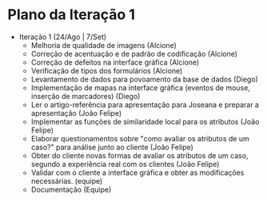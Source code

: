 # Plano da Iteração 1 #

  * Iteração 1 (24/Ago | 7/Set)
    * Melhoria de qualidade de imagens (Alcione)
    * Correção de acentuação e de padrão de codificação (Alcione)
    * Correção de defeitos na interface gráfica (Alcione)
    * Verificação de tipos dos formulários (Alcione)
    * Levantamento de dados para povoamento da base de dados (Diego)
    * Implementação de mapas na interface gráfica (eventos de mouse, inserção de marcadores) (Diego)
    * Ler o artigo-referência para apresentação para Joseana e preparar a apresentação (João Felipe)
    * Implementar as funções de similaridade local para os atributos (João Felipe)
    * Elaborar questionamentos sobre "como avaliar os atributos de um caso?" para análise junto ao cliente (João Felipe)
    * Obter do cliente novas formas de avaliar os atributos de um caso, segundo a experiência real com os clientes (João Felipe)
    * Validar com o cliente a interface gráfica e obter as modificações necessárias. (equipe)
    * Documentação (Equipe)